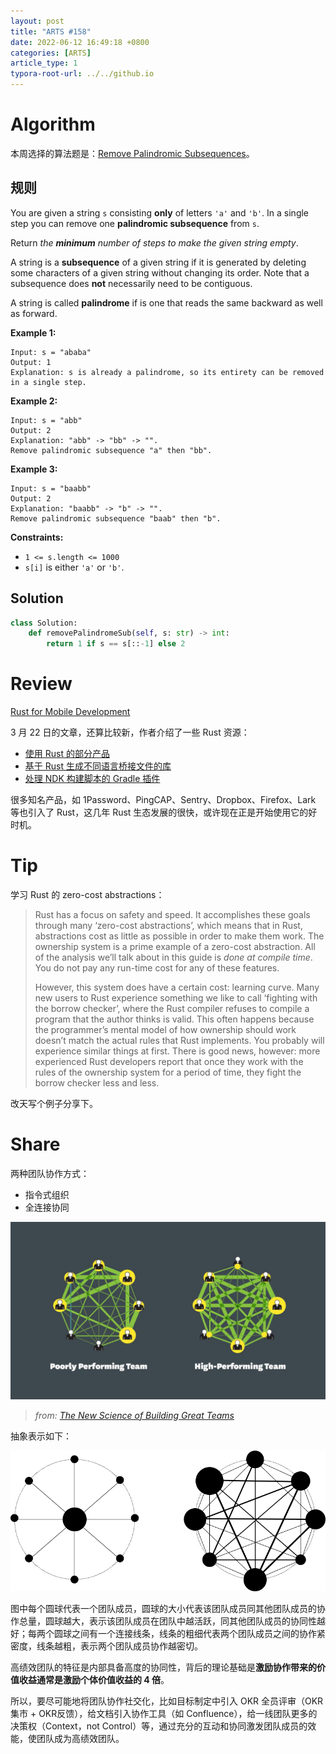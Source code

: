 ```yaml
---
layout: post
title: "ARTS #158"
date: 2022-06-12 16:49:18 +0800
categories: [ARTS]
article_type: 1
typora-root-url: ../../github.io
---
```



# Algorithm

本周选择的算法题是：[Remove Palindromic Subsequences](https://leetcode.com/problems/remove-palindromic-subsequences/)。


## 规则

You are given a string `s` consisting **only** of letters `'a'` and `'b'`. In a single step you can remove one **palindromic subsequence** from `s`.

Return *the **minimum** number of steps to make the given string empty*.

A string is a **subsequence** of a given string if it is generated by deleting some characters of a given string without changing its order. Note that a subsequence does **not** necessarily need to be contiguous.

A string is called **palindrome** if is one that reads the same backward as well as forward.

 

**Example 1:**

```
Input: s = "ababa"
Output: 1
Explanation: s is already a palindrome, so its entirety can be removed in a single step.
```

**Example 2:**

```
Input: s = "abb"
Output: 2
Explanation: "abb" -> "bb" -> "". 
Remove palindromic subsequence "a" then "bb".
```

**Example 3:**

```
Input: s = "baabb"
Output: 2
Explanation: "baabb" -> "b" -> "". 
Remove palindromic subsequence "baab" then "b".
```

 

**Constraints:**

- `1 <= s.length <= 1000`
- `s[i]` is either `'a'` or `'b'`.

## Solution

```python
class Solution:
    def removePalindromeSub(self, s: str) -> int:
        return 1 if s == s[::-1] else 2
```


# Review

[Rust for Mobile Development](https://blog.wildcat.io/2022/03/rust-for-mobile-dev/)

3 月 22 日的文章，还算比较新，作者介绍了一些 Rust 资源：

- [使用 Rust 的部分产品](https://www.rust-lang.org/production/users)
- [基于 Rust 生成不同语言桥接文件的库](https://github.com/mozilla/uniffi-rs)
- [处理 NDK 构建脚本的 Gradle 插件](https://github.com/mozilla/rust-android-gradle)

很多知名产品，如 1Password、PingCAP、Sentry、Dropbox、Firefox、Lark 等也引入了 Rust，这几年 Rust 生态发展的很快，或许现在正是开始使用它的好时机。

# Tip

学习 Rust 的 zero-cost abstractions：

> Rust has a focus on safety and speed. It accomplishes these goals through many ‘zero-cost abstractions’, which means that in Rust, abstractions cost as little as possible in order to make them work. The ownership system is a prime example of a zero-cost abstraction. All of the analysis we’ll talk about in this guide is *done at compile time*. You do not pay any run-time cost for any of these features.
>
> However, this system does have a certain cost: learning curve. Many new users to Rust experience something we like to call ‘fighting with the borrow checker’, where the Rust compiler refuses to compile a program that the author thinks is valid. This often happens because the programmer’s mental model of how ownership should work doesn’t match the actual rules that Rust implements. You probably will experience similar things at first. There is good news, however: more experienced Rust developers report that once they work with the rules of the ownership system for a period of time, they fight the borrow checker less and less.

改天写个例子分享下。

# Share

两种团队协作方式：

- 指令式组织
- 全连接协同

![](/assets/img/158-1.jpg)

> *from: [The New Science of Building Great Teams](https://hbr.org/2012/04/the-new-science-of-building-great-teams)*

抽象表示如下：

![](/assets/img/158-2.jpg)

图中每个圆球代表一个团队成员，圆球的大小代表该团队成员同其他团队成员的协作总量，圆球越大，表示该团队成员在团队中越活跃，同其他团队成员的协同性越好；每两个圆球之间有一个连接线条，线条的粗细代表两个团队成员之间的协作紧密度，线条越粗，表示两个团队成员协作越密切。

高绩效团队的特征是内部具备高度的协同性，背后的理论基础是**激励协作带来的价值收益通常是激励个体价值收益的 4 倍**。

所以，要尽可能地将团队协作社交化，比如目标制定中引入 OKR 全员评审（OKR 集市 + OKR反馈），给文档引入协作工具（如 Confluence），给一线团队更多的决策权（Context，not Control）等，通过充分的互动和协同激发团队成员的效能，使团队成为高绩效团队。
